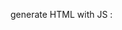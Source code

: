 generate HTML with JS :

<!-- 1 : Header -->
<!-- <div class="container">
  <div class="site-header clearfix">
    <div class="site-logo">
      HTML5
      <span class="star"></span>
      Boilerplate
    </div>
    <ul class="site-nav inline-blick-list">
      <li><a href="#"></a></li>
      <li><a href="#"></a></li>
      <li><a href="#"></a></li>
    </ul>
  </div>
  <div class="site-promo">
    <h1>Titre</h1>
    <p class="description"></p>
    <div class="cta-option">
      <a href="#" class="btn btn-download"></a>
      <a href="#" class="last-update"></a>
    </div>
  </div>
</div> -->

<!-- 2 : section 1 -->
<!-- <div class="site-section">
  <div class="container">
    <h2></h2>
    <div class="grid">
      <div class="grid-cell">
        <h3>
          <span></span>
        </h3>
        <p></p>
      </div>
      <div class="grid-cell">
        <h3>
          <span></span>
        </h3>
        <p></p>
      </div>
      <div class="grid-cell">
        <h3>
          <span></span>
        </h3>
        <p></p>
      </div>
      <div class="grid-cell">
        <h3>
          <span></span>
        </h3>
        <p></p>
      </div>
    </div>
  </div>
</div> -->

<!-- 3 : section 2 -->
<!-- <div class="site-section site-section-video">
  <h2></h2>
  <div class="content">
    <p class="new"></p>
    <ul class="new">
      <li></li>
      <li></li>
      <li></li>
      <li></li>
      <li></li>
      <li></li>
      <li></li>
    </ul>
  </div>
</div> -->

<!-- 4 section 3 -->
<!-- <div class="site-section">
  <h2></h2>
  <p class="in-the-wild">
    <a href="#"></a>
    <a href="#"></a>
    <a href="#"></a>
    <a href="#"></a>
    <a href="#"></a>
    <a href="#"></a>
    <a href="#"></a>
    <a href="#"></a>
  </p>
  <div class="cta-option">
    <a href="#"></a>
  </div>
</div> -->

<!-- 5 : aside -->
<!-- <div class="aside">
  <div class="container">
    <ul class="inline-block-list">
      <li><a href="#"></a></li>
      <li><a href="#"></a></li>
      <li><a href="#"></a></li>
    </ul>
  </div>
</div> -->

<!-- 6 : footer-->
<!-- <footer id="twitter-wjs">
  <p>
    <iframe src="#" frameborder="0"></iframe>
    <iframe src="#" frameborder="0"></iframe>
  </p>

  <p>
    <a href="#"></a>
    <br>
    <a href="#"></a>
    <a href="#"></a>
  </p>

  <p>
    <br>
    <a href="#"></a>
    <a href="#"></a>
    <a href="#"></a>
    <a href="#"></a>
    <a href="#"></a>
    <a href="#"></a>
  </p>
</footer> -->
